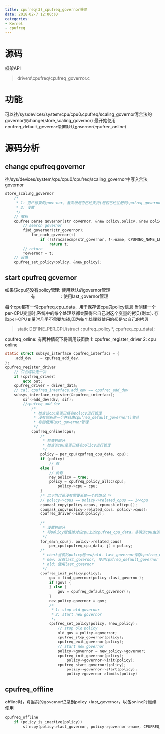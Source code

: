 ```yaml
---
title: cpufreq(3)_cpufreq_governor框架
date: 2018-02-7 12:00:00
categories:
- Kernel
- cpufreq
---
```

# 源码
框架API
> drivers\cpufreq\cpufreq_governor.c

# 功能
可以往/sys/devices/system/cpu/cpu0/cpufreq/scaling_governor写合法的governor来change(store_scaling_governor)
最开始使用cpufreq_default_governor设置默认governor(cpufreq_online)

# 源码分析
## change cpufreq governor
<!-- more -->
往/sys/devices/system/cpu/cpu0/cpufreq/scaling_governor中写入合法governor
```c
store_scaling_governor
	/*
	 * 1: 用户想要的governor，看系统是否已经支持(是否已经注册到cpufreq_governor_list)
	 * 2: 设置
	 */
	// 解析
	cpufreq_parse_governor(str_governor, &new_policy.policy, &new_policy.governor);
		// search governor
		find_governor(str_governor);
			for_each_governor(t)
				if (!strncasecmp(str_governor, t->name, CPUFREQ_NAME_LEN))
					return t;
		// return
		*governor = t;
	// 设置
	cpufreq_set_policy(policy, &new_policy);
```

## start cpufreq governor
如果该cpu还没有policy管理: 使用默认的governor管理
　　　　　　有　　　　　　: 使用last_governor管理

每个cpu都有一份cpufreq_cpu_data，用于保存该cpu的policy信息
当创建一个per-CPU变量时,系统中的每个处理器都会获得它自己对这个变量的拷贝(副本).
存取per-CPU变量时几乎不需要加锁,因为每个处理器使用的都是它自己的拷贝
> static DEFINE_PER_CPU(struct cpufreq_policy *, cpufreq_cpu_data);

cpufreq_online: 有两种情况下将调用该函数
1: cpufreq_register_driver
2: cpu online
```c
static struct subsys_interface cpufreq_interface = {
	.add_dev	= cpufreq_add_dev,
};
cpufreq_register_driver
	// 只会成功走一次
	if (cpufreq_driver)
		goto out;
	cpufreq_driver = driver_data;
	// call cpufreq_interface.add_dev == cpufreq_add_dev
	subsys_interface_register(&cpufreq_interface);
		sif->add_dev(dev, sif);
		//cpufreq_add_dev
			/*
			 * 检查该cpu是否已经有policy进行管理
			 * 没有则新建一个并且由cpufreq_default_governor()管理
			 * 有则使用last_governor管理
			 */
			cpufreq_online(cpu);
				/*
				 * 检查的部分
				 * 检查该cpu是否已经有policy进行管理
				 */
				policy = per_cpu(cpufreq_cpu_data, cpu);
				if (policy)
					// 有
				else {
					// 没有
					new_policy = true;
					policy = cpufreq_policy_alloc(cpu);
						policy->cpu = cpu;
				}
				/* 以下均讨论没有需要新建一个的情况 */
				// policy->cpus == policy->related_cpus == 1<<cpu
				cpumask_copy(policy->cpus, cpumask_of(cpu));
				cpumask_copy(policy->related_cpus, policy->cpus);
				cpufreq_driver->init(policy);
				
				/*
				 * 设置的部分
				 * 将policy赋值给对应cpu上的cpufreq_cpu_data，表明该cpu由该种policy来管理
				 */
				for_each_cpu(j, policy->related_cpus)
					per_cpu(cpufreq_cpu_data, j) = policy;
				/*
				 * check当前的policy是new/old. last_governor保存cpufreq_offline时的policy，so使用last_governor进行判断
				 * new: 没有last_governor, 使用cpufreq_default_governor
				 * old: 使用last_governor
				 */
				cpufreq_init_policy(policy);
					gov = find_governor(policy->last_governor);
					if (gov) {
					} else {
						gov = cpufreq_default_governor();
					}
					new_policy.governor = gov;
					/*
					 * 1: stop old governor
					 * 2: start new governor
					 */
					cpufreq_set_policy(policy, &new_policy);
						// stop old policy
						old_gov = policy->governor;
						cpufreq_stop_governor(policy);
						cpufreq_exit_governor(policy);
						// start new governor
						policy->governor = new_policy->governor;
						cpufreq_init_governor(policy);
							policy->governor->init(policy);
						cpufreq_start_governor(policy);
							policy->governor->start(policy);
							policy->governor->limits(policy);
```

## cpufreq_offline
offline时，将当前的governor记录到policy->last_governor，以备online时继续使用
```c
cpufreq_offline
	if (policy_is_inactive(policy))
		strncpy(policy->last_governor, policy->governor->name, CPUFREQ_NAME_LEN);
```
